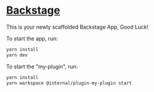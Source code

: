 # [Backstage](https://backstage.io)

This is your newly scaffolded Backstage App, Good Luck!

To start the app, run:

```sh
yarn install
yarn dev
```

To start the "my-plugin", run:

```sh
yarn install
yarn workspace @internal/plugin-my-plugin start
```